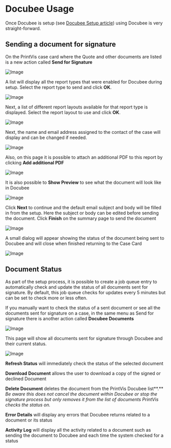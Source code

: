 # Docubee Usage

Once Docubee is setup (see <a href="../DocubeeSetup/" target="_self">Docubee Setup article</a>) using Docubee is very
straight-forward.

## Sending a document for signature

On the PrintVis case card where the Quote and other documents are listed
is a new action called **Send for Signature**

![Image](./UsageAssets/image1.png)

A list will display all the report types that were enabled for Docubee
during setup. Select the report type to send and click **OK**.

![Image](./UsageAssets/image2.png)

Next, a list of different report layouts available for that report type
is displayed. Select the report layout to use and click **OK**.

![Image](./UsageAssets/image3.png)

Next, the name and email address assigned to the contact of the case
will display and can be changed if needed.

![Image](./UsageAssets/image4.png)

Also, on this page it is possible to attach an additional PDF to this
report by clicking **Add additional PDF**

![Image](./UsageAssets/image5.png)

It is also possible to **Show Preview** to see what the document will
look like in Docubee

![Image](./UsageAssets/image6.png)

Click **Next** to continue and the default email subject and body will be filled in from the setup. Here the subject or body can be edited before sending the document. Click **Finish** on the summary page to send the document

![Image](./UsageAssets/image7.png)

A small dialog will appear showing the status of the document being sent
to Docubee and will close when finished returning to the Case Card

![Image](./UsageAssets/image8.png)

## Document Status

As part of the setup process, it is possible to create a job queue entry
to automatically check and update the status of all documents sent for
signature. By default, this job queue checks for updates every 5 minutes
but can be set to check more or less often.

If you manually want to check the status of a sent document or see all
the documents sent for signature on a case, in the same menu as Send for
signature there is another action called **Docubee Documents**

![Image](./UsageAssets/image9.png)

This page will show all documents sent for signature through Docubee and
their current status.

![Image](./UsageAssets/image10.png)

**Refresh Status** will immediately check the status of the selected
document

**Download Document** allows the user to download a copy of the signed
or declined Document

**Delete Document** deletes the document from the PrintVis Docubee
list**.** *Be aware this does not cancel the document within Docubee or
stop the signature process but only removes it from the list of
documents PrintVis checks the status on.*

**Error Details** will display any errors that Docubee returns related
to a document or its status

**Activity Log** will display all the activity related to a document
such as sending the document to Docubee and each time the system checked
for a status
